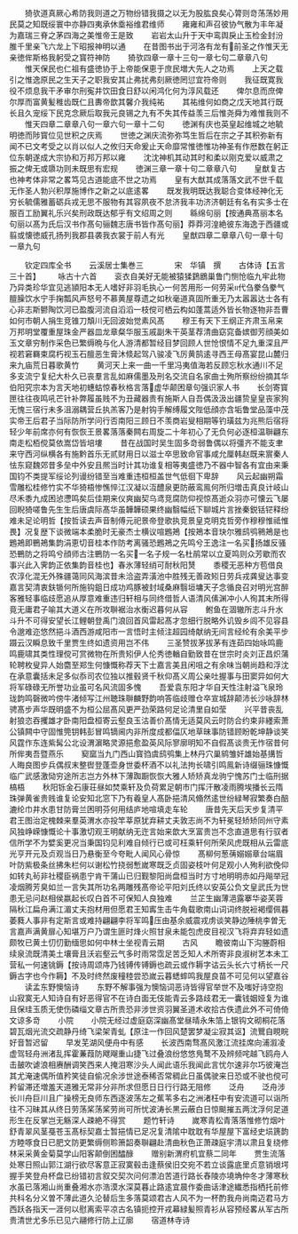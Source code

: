 <!-- { "loadSidebar": true } -->
　　猗欤道真厥心希防我则道之万物纷错我摄之以无为股肱良矣心膂则竒荡荡妙用民莫之知既绥寰中亦静四夷承休埀裕维君维师
　　雍雍和声召彼协气散为丰年凝为嘉瑞三脊之茅四海之美惟帝王是致
　　岩岩太山升于天中鸾舆戾止玉检金封汾脽千里亲飞六龙上下昭报神明以通
　　在昔图书出于河洛有龙有前圣之作惟天无亲徳侔斯格我躬受之寳符神防
　　猗欤四章一章十三句一章七句二章章八句
　　惟天保民也仁祖有盛徳协于上帝能保恵于庶民増大先人之功焉
　　上天之载引之惟逸原民之生天子之职我安其止弗扰弗刻厥徳罔愆宜符帝则
　　我征既寛我役不烦息我干矛审尔刑寃井饮田食日舒以闲鸿化何为淳风载还
　　俾尔息而庶俾尔厚而富黄髪稚齿既仁且夀帝歆其馨介我纯祐
　　其祐维何如商之戊天地其行既长且久宠绥下民克念厥后取我元良锡之九有不失其传益羡三后惟尧舜为难惟我则不
　　惟天四章二章章八句一章六句一章十二句
　　徳渊有庆也英皇起维城之地毓明徳而陟寳位见世积之庆焉
　　世徳之渊庆流弥弥笃生哲后在宗之子其积弥新有闻不已文考受之以肖以似人之攸归天命爰止天命靡常惟徳惟功神圣有作厯数在躬正位东朝遂成大宗协和万邦万邦以雍
　　沈沈神机其动其时和柔以刚克爱以威肃之振之俾无或隳功则未既思有宏规
　　徳渊三章一章十句二章章八句
　　皇猷复古也神考体非常之畧笃见古道能底不世之功焉
　　皇有大猷其成落落文武不世千载无作圣人勃兴积厚施博作之新之以底逺畧
　　既发我明既达我聪合变体经神化无穷长毓儒雅蓄砺兵戎无思不服物有其容夙夜不怠济我丰功济济朝廷有名有实多士在服百工励翼礼乐兴矣刑政既达郁乎有文绍周之则
　　緜绵句丽【按通典髙丽本名句丽以髙为氏后汉书作髙句骊魏志唐书皆作髙句丽】莽莽河湟絶彼东海逸于西疆或翦或懐徳威孔扬列我郡县袭我衣裳于前人有光
　　皇猷四章二章章八句一章十句一章九句













　　钦定四库全书
　　云溪居士集巻三　　　　宋　华镇　撰
　　古体诗【五言三十首】
　　咏古十六首
　　衮衣自美好无能被猿猱鶢鶋巢鲁门恻怆临九牢此物乃异类珍华宜见逃頴阳本无人嗜好非羽毛执心一何苦用形一何劳采代刍豢刍豢气膻臊饮水宁手掬瓢风声怒号不慕黄屋尊遗之如秋毫道真固所重无乃太嚣嚣达士各有心非志斯鬰陶饮河已盈腹河流自滔滔一枝傥可栖云构如蓬蒿适外皆长物逐物非吾曹如何市朝人捐生竞锥刀頽川无回波始觉素风髙
　　穆王有天下王纲正齐肃玉帛来万邦明堂覆重屋珠金严器皿龙章粲华服玉戚副朱干英茎荐清曲窈窕备嫔御芳顔美如玉文章穷制作采色已繁缛晩与化人游清都暂经目梦回顾人世怆恨情不足九重深且严视若窘羇束腐朽视玉石膻恶生膏沐倐起驾八骏凌飞厉黄鹄逺寻西王母髙宴昆山麓归来九庙荒日暮歌黄竹
　　黄河天上来一曲一千里冯夷值海若反顾忘秋水通川不足多支流宁复纪大朴久已丧羣言乱如麻儒墨及刑名交流自名家曲士殉所察纷纷摘其华伯阳究宗本为言天地初蟪蛄惊春秋格言落虚华颠困章句强识家人书
　　长剑寄寳匣往往夜鸣吼芒针补弊履虽贱不为丑藏器贵有施斯人自吾偶汲汲出疆贽皇皇丧家狗无愧三宿行未多沮溺耦营丘执羔客乃是射钩手解缚履文陛低顔亦含垢鲁堂品藻中茂实帝王后君子当际防所学问行否南阳三顾日不羡商岩叟相期等钓璜兹为兆熊后宿将轻少年前席亦何有恢恢王景畧落落秦闗右周旋二十年初心了无负何必逐桓温聨翩东南走松栢傥莫依嵩岱皆培塿
　　昔在战国时吴生固多竒弱鲁偶以将彊齐不能支聿来守西河纵横各有施黔首乐无贰财用日以滋士卒思致命官事咸允厘韩赵既来賔秦人怯东窥魏郊昔多垒中外安且熈当时计其功谁复相等夷盛徳乃不器中智各有宜由来秉国钧不类提军绥论列谩纷错至当难重违桓桓盖世气低徊下卑辞
　　风云起幽朔霜雪雕松桂修竹实不华猗梧惨憔悴江汉凝以沍醴泉更防蔽鸾鳯何所归増击真良计岐山尽禾黍九成困惉懘鸣矣后佳期来仪爽幽契乌鸢竞腐防仰视惊髙逝众羽亦可懐云飞屡回睨猗嗟鲁先生生后唐虞际髙华虽韡韡硕果终幽翳幅纸下聊城片言挫秦鋭铦铓释纷难未足论明哲【按哲读去声音制傅元祀景帝登歌执竞景皇克明克哲旁作穆穆惟祗惟畏】况复歴下谈微端本柔脆时无豪杰士横议喧鶗鴂【按鴂本音玦尔雅鸱鸮鸋鴂是也鶗鴂即鷤鴂集韵涓恵切音桂本作防考离骚恐鶗鴂之先鸣兮王逸注一名买扬雄反骚恐鷤防之将鸣兮顔师古注鷤防一名买一名子规一名杜鹃常以立夏鸣则众芳歇而农事兴此入霁韵正依集韵音桂也】春氷薄轻绡可耐秋阳熭
　　黍稷无恶种方苞借良农淳化混无外殊疆蔼同风海滨昔未洽盗弄潢池中胜残无善政矧日劳兵戎龚叟达事变嘉言契清衷鈇锧何所施钩鉏日成功鸡豚被封域桑麻翳垣墉天子念循良召对明光宫醉客雅轻事临歧愿追从厚意难重违归轩相与同终借哲人语清风傃渊冲小人徇其末所得竟无庸君子喻其大道义在所攻聨裾治水衡迟暮何从容
　　鲋鱼在涸辙所志斗升水斗升不可得安望长江鲤朝登禹门浪回首风雷起髙才忽细行脱略外讥毁乡闾不见容县令邈难迩悠然挹斗酒西游咸阳市一言悟时主倾注超园绮献纳无间言经纶有余美平步蹑云汉瞬息致千里贾生终如遗资用岂不伟
　　三圣赞拔茅拔茅有连茹四始咏鸣鹿鸣鹿啸其类性理傥可赏微物在所贵矧伊人伦秀徳輶自勤致昔在世宗时炎刘正昌炽蒲轮聘枚叟异人始麕至郑生何慷慨称荐天下士嘉言美且闲咀之有余味当朝尚趋和浮沈在承意囊括未足多似忝司农位独以推毂贤千秋仰髙义周公亲吐握事与田窦异如何大将军碌碌无所誉功业虽可名风流固多愧
　　吾爱袁东阳才华自天性注射溢飞泉玲珑韵鸣磬微吟傍牛渚倾写江州聴珠聨麟野韵响答临歧赠仓卒宣城辞颠沛长沙咏辞林骋髙步声华既明盛不为桓公屈髙风更严劲荣路何足论清里自如莹
　　兴平昔丧乱射狼恣吞攫雄才卧南阳盘桓寄云壑良玉沽善价髙情无适莫风云时防合约束非纆索萧公镇闗中守固惟筦钥韩彭冒鸣镝阃内非所度成都偪仄地草昧事防错顾盼乾坤静谈笑风霆作东连紫髯公北设渭濵略灵源挹愈盈英风际寥廓明知不自假髙谈贵无怍宿昔何所侔夷吾暨燕乐
　　窫窳当九门西山寳驺虞鸱鸮集上林丹穴巢鹓雏奸雄始基搆哲人晦良图步兵偶叔末整辔登蓬壶身世委杯酒不以礼法拘长啸引鸣鳯新诗缀骊珠慷慨临广武感激恸穷途所志岂方外林下薄踟蹰恢恢大雅人矫矫真龙驹宁愧苏门士临刑据槁梧
　　秋阳铄金石康荘昼如焚乘轩及负荷累足朝市门挥汗散凌雨腾埃播长云隋珠弹黄雀贵贱谁复论安知北窓下乃有羲皇人髙卧挹清风翛然逺世纷緑琴寂繁奏白醅漉纶巾井水患甘防膏兰困明芬何用结庐地喧填走车轮
　　唐昔先天后天步复清平君王图治定槐棘来羣英渭水亦投竿莘原犹弃耕丈夫敦志尚不为轩冕轻矫矫同州守素风独峥嵘慷慨论十事激切观王明献纳无迕言始来歆大烹富贵岂不念直道思有行驭者信所学不为嬖奚更况当秉国钧见利难自倾行已或可枉乘轩何所荣风虎既相从云雷底光亨开元及贞观当日乃悬衡至今夸毗人闻风心骨惊
　　髙柳何葱蒨嫋嫋章台端眉叶防紫极条丝拂朱栏何以谢松竹挠弱慙嵗寒既乏贞固姿枝叶何足观小人殉利欲俛仰如转丸茍非社稷臣祸患宁肯干蒲山已归觐黎阳尚盘桓当时方寸地明明赤如丹飚举冠凌烟腾芳臭如兰一言失其所功名两雕残髙帝论平阳刘氏终以安英公负文皇武氏为世患无忌问赵相侯嬴起长叹白首不可保知人良独难
　　兰芷生幽薄浥露搴华姿芙蓉隔秋江扁舟满江湄丈夫抱材用但愿君王知寗生击牛角载歌南山词词终脱裋褐缨佩暮萎蕤人事非有定斯言或难持翩翩李将军鸣压由基余威震戎虏谈笑静边陲桃李曽无言嘉声满黄扉心知堪万户乃谓生匪时烽火照甘泉未能包虎皮目视汉飞将弃弃轻如遗颇牧已黄土忉忉勤缅思如何中林士坐视青云期
　　古风
　　瞻彼南山下沟塍蔚相续泉流既清美土壤膏且沃岩壑云气多时雨常霑足苦乏知人术所寄非良淑树艺本未工营私一何速铫鎒【按诗周颂庤乃钱镈传镈鎒也疏云或作耨字诂云头长六寸柄长一尺鎒古字也今作耨】不及时终然废穜稑尝恐嵗云暮蟋蟀鸣我屋良苗不可见何以望嘉谷
　　读孟东野懊恼诗
　　东野不解事强为懊恼词恶诗皆得官举世不及嗤好诗空抱山寂寞无人知诗自有好恶得官不在诗白面无伎能青云多路歧君无一囊钱姻娅复为谁且保珪玉质无使伤磷缁文章古所贵恐非涉世资羽翼圣道术收拾古佚遗此外不可倚倚文谅多竒
　　小院
　　小院无经过虚庭窈深幽髙堂昼晴永朱箔上银钩文砌桐花落碧瓦烟光流交疏静丹绮飞梁架青虬【原注一作回风楚罢梦凝尘寂其讴】流鸎自睍睆好音暂迟留
　　早发芜湖风便舟中有感
　　长波西南骛髙风激江流挂席向浦溆凌虚驾轻舟洲渚乱挥霍蒹葭防飕飗重山捷飞过叠浪纷悠悠鳬鹜不及辨频咤越飞鸥舟人击皷吹谑浪相赓酬调笑西来人掩泪寒沙头人闻此语乐我闻此言忧尔速非尔巧彼淹岂其尤淹速偶所值矜笑徒自偷况余涉世途泰稀否常稠此日虽偶驶来日恐或不驶也傥可矜留滞还増羞天道雅无常非分非所求但愿日日行行路无阻修
　　泛舟
　　泛舟涉长川舟巨川且广操榜无良师东西逐波荡左之蕉苇多右之洲渚枉中有安流道可以诣所往不习昧其从终日劳荡桨荡桨劳尚可所忧波涛长黒云蔽白日惊颷摧五两沈浮何足道形生在反掌岂无觞深人疎絶不得赏
　　题竹轩诗
　　嵗寒青松青落落惟修竹烟叶舒青翠风茎戞苍玉髙标契嘉士暂挹情已足况复清隂中耽耽有华屋屋下富经史埙篪韵方睦啄食日已肥文防更繁缛侧聆箫韶奏聨翩赴清曲秋色正萧疎庭宇清以肃且复绕修林采采黄金菊莫学山阳客颠倒困醽醁
　　赠别新渭府机宜蔡二同年
　　贾生流落处寒日照山郭江湖行欲尽客意正寂寞毂击逢蔡侯旧交宛不若立谈露底里贞意销垠堮握手笑登舟杯盘已纷错初言叙交契次问何漂泊苦道行路长舂陵亦墝埆仲冬才薄寒秋水虽已落湘山尚重叠湘水亦浩漠水深莫暮止路逺宜晨作委曲话津途纎悉指栖托前修共科名分义曽不薄此道久沦替后生多落莫颂君古人风不为一杯酌我舟尚南迈君马方西跃各指天一涯何以慰离索平凉古名镇扼控开戎幕緑髪照青衫从容预经畧从军古所贵清世尤多乐已见六翮修行防上辽廓
　　宿道林寺诗
